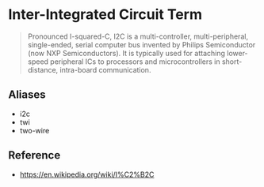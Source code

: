 # Inter-Integrated Circuit Term
> Pronounced I-squared-C, I2C is a multi-controller, multi-peripheral,
  single-ended, serial computer bus invented by Philips Semiconductor (now NXP
  Semiconductors). It is typically used for attaching lower-speed peripheral
  ICs to processors and microcontrollers in short-distance, intra-board
  communication.

## Aliases
* i2c
* twi
* two-wire

## Reference
* https://en.wikipedia.org/wiki/I%C2%B2C
